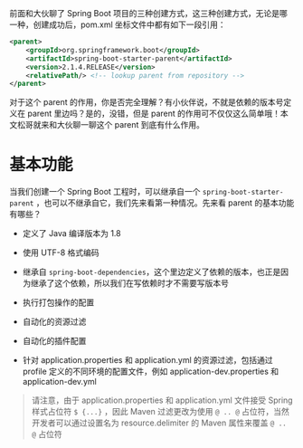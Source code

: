 前面和大伙聊了 Spring Boot 项目的三种创建方式，这三种创建方式，无论是哪一种，创建成功后，pom.xml 坐标文件中都有如下一段引用：

```xml
<parent>
	<groupId>org.springframework.boot</groupId>
	<artifactId>spring-boot-starter-parent</artifactId>
	<version>2.1.4.RELEASE</version>
	<relativePath/> <!-- lookup parent from repository -->
</parent>
```

对于这个 parent 的作用，你是否完全理解？有小伙伴说，不就是依赖的版本号定义在 parent 里边吗？是的，没错，但是 parent 的作用可不仅仅这么简单哦！本文松哥就来和大伙聊一聊这个 parent 到底有什么作用。



# 基本功能

当我们创建一个 Spring Boot 工程时，可以继承自一个 `spring-boot-starter-parent` ，也可以不继承自它，我们先来看第一种情况。先来看 parent 的基本功能有哪些？

- 定义了 Java 编译版本为 1.8 

- 使用 UTF-8 格式编码

- 继承自 `spring-boot-dependencies`，这个里边定义了依赖的版本，也正是因为继承了这个依赖，所以我们在写依赖时才不需要写版本号

- 执行打包操作的配置

- 自动化的资源过滤

- 自动化的插件配置

- 针对 application.properties 和 application.yml 的资源过滤，包括通过 profile 定义的不同环境的配置文件，例如 application-dev.properties 和 application-dev.yml

> 请注意，由于 application.properties 和 application.yml 文件接受 Spring 样式占位符 `$ {...}` ，因此 Maven 过滤更改为使用 `@ .. @` 占位符，当然开发者可以通过设置名为 resource.delimiter 的 Maven 属性来覆盖 `@ .. @` 占位符
